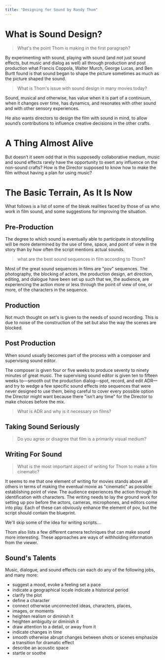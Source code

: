 ```yaml
---
title: "Designing for Sound by Randy Thom"
---
```


# What is Sound Design?

> What's the point Thom is making in the first paragraph?

By experimenting with sound, playing with sound (and not just sound effects, but music and dialog as well) all through production and post production what Francis Coppola, Walter Murch, George Lucas, and Ben Burtt found is that sound began to shape the picture sometimes as much as the picture shaped the sound.

> What is Thom's issue with sound design in many movies today?

Sound, musical and otherwise, has value when it is part of a continuum, when it changes over time, has dynamics, and resonates with other sound and with other sensory experiences.

He also wants directors to design the film with sound in mind, to allow sound’s contributions to influence creative decisions in the other crafts.

# A Thing Almost Alive

But doesn’t it seem odd that in this supposedly collaborative medium, music and sound effects rarely have the opportunity to exert any influence on the non-sound crafts? How is the Director supposed to know how to make the film without having a plan for using music?

# The Basic Terrain, As It Is Now

What follows is a list of some of the bleak realities faced by those of us who work in film sound, and some suggestions for improving the situation.

## Pre-Production

The degree to which sound is eventually able to participate in storytelling will be more determined by the use of time, space, and point of view in the story than by how often the script mentions actual sounds.

> what are the best sound sequences in film according to Thom?

Most of the great sound sequences in films are "pov" sequences. The photography, the blocking of actors, the production design, art direction, editing, and dialogue have been set up such that we, the audience, are experiencing the action more or less through the point of view of one, or more, of the characters in the sequence.

## Production

Not much thought on set's is given to the needs of sound recording. This is due to noise of the construction of the set but also the way the scenes are blocked.

## Post Production

When sound usually becomes part of the process with a composer and supervising sound editor.

The composer is given four or five weeks to produce seventy to ninety minutes of great music. The supervising sound editor is given ten to fifteen weeks to—smooth out the production dialog—spot, record, and edit ADR—and try to wedge a few specific sound effects into sequences that were never designed to use them, being careful to cover every possible option the Director might want because there "isn’t any time" for the Director to make choices before the mix.

> What is ADR and why is it necessary on films?

## Taking Sound Seriously

> Do you agree or disagree that film is a primarily visual medium?

## Writing For Sound

> What is the most important aspect of writing for Thom to make a film cinematic?

It seems to me that one element of writing for movies stands above all others in terms of making the eventual movie as "cinematic" as possible: establishing point of view. The audience experiences the action through its identification with characters. The writing needs to lay the ground work for setting up pov before the actors, cameras, microphones, and editors come into play. Each of these can obviously enhance the element of pov, but the script should contain the blueprint.

We'll skip some of the idea for writing scripts...

Thom also lists a few different camera techniques that can make sound more interesting. These approaches are ways of withholding information from the viewer.

## Sound's Talents

Music, dialogue, and sound effects can each do any of the following jobs, and many more:

- suggest a mood, evoke a feeling set a pace
- indicate a geographical locale indicate a historical period
- clarify the plot
- define a character
- connect otherwise unconnected ideas, characters, places,
- images, or moments
- heighten realism or diminish it
- heighten ambiguity or diminish it
- draw attention to a detail, or away from it
- indicate changes in time
- smooth otherwise abrupt changes between shots or scenes emphasize a transition for dramatic effect
- describe an acoustic space
- startle or soothe

